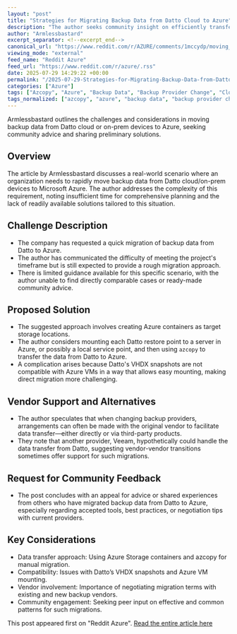 ```yaml
---
layout: "post"
title: "Strategies for Migrating Backup Data from Datto Cloud to Azure"
description: "The author seeks community insight on efficiently transferring backup data from Datto cloud/on-premises devices to Azure. While time constraints pose challenges, options such as using Azure containers and azcopy are considered. The author details issues with VHDX snapshots compatibility and requests advice or shared migration experiences."
author: "Armlessbastard"
excerpt_separator: <!--excerpt_end-->
canonical_url: "https://www.reddit.com/r/AZURE/comments/1mccydp/moving_backup_data_from_datto_cloud_to_azure/"
viewing_mode: "external"
feed_name: "Reddit Azure"
feed_url: "https://www.reddit.com/r/azure/.rss"
date: 2025-07-29 14:29:22 +00:00
permalink: "/2025-07-29-Strategies-for-Migrating-Backup-Data-from-Datto-Cloud-to-Azure.html"
categories: ["Azure"]
tags: ["Azcopy", "Azure", "Backup Data", "Backup Provider Change", "Cloud Migration", "Community", "Containers", "Data Transfer", "Datto", "Restore Points", "VHDX Compatibility"]
tags_normalized: ["azcopy", "azure", "backup data", "backup provider change", "cloud migration", "community", "containers", "data transfer", "datto", "restore points", "vhdx compatibility"]
---
```


Armlessbastard outlines the challenges and considerations in moving backup data from Datto cloud or on-prem devices to Azure, seeking community advice and sharing preliminary solutions.<!--excerpt_end-->

## Overview

The article by Armlessbastard discusses a real-world scenario where an organization needs to rapidly move backup data from Datto cloud/on-prem devices to Microsoft Azure. The author addresses the complexity of this requirement, noting insufficient time for comprehensive planning and the lack of readily available solutions tailored to this situation.

## Challenge Description

- The company has requested a quick migration of backup data from Datto to Azure.
- The author has communicated the difficulty of meeting the project's timeframe but is still expected to provide a rough migration approach.
- There is limited guidance available for this specific scenario, with the author unable to find directly comparable cases or ready-made community advice.

## Proposed Solution

- The suggested approach involves creating Azure containers as target storage locations.
- The author considers mounting each Datto restore point to a server in Azure, or possibly a local service point, and then using `azcopy` to transfer the data from Datto to Azure.
- A complication arises because Datto's VHDX snapshots are not compatible with Azure VMs in a way that allows easy mounting, making direct migration more challenging.

## Vendor Support and Alternatives

- The author speculates that when changing backup providers, arrangements can often be made with the original vendor to facilitate data transfer—either directly or via third-party products.
- They note that another provider, Veeam, hypothetically could handle the data transfer from Datto, suggesting vendor-vendor transitions sometimes offer support for such migrations.

## Request for Community Feedback

- The post concludes with an appeal for advice or shared experiences from others who have migrated backup data from Datto to Azure, especially regarding accepted tools, best practices, or negotiation tips with current providers.

## Key Considerations

- Data transfer approach: Using Azure Storage containers and azcopy for manual migration.
- Compatibility: Issues with Datto’s VHDX snapshots and Azure VM mounting.
- Vendor involvement: Importance of negotiating migration terms with existing and new backup vendors.
- Community engagement: Seeking peer input on effective and common patterns for such migrations.

This post appeared first on "Reddit Azure". [Read the entire article here](https://www.reddit.com/r/AZURE/comments/1mccydp/moving_backup_data_from_datto_cloud_to_azure/)
